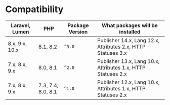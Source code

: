 # Compatibility

| Laravel, Lumen | PHP                | Package Version | What packages will be installed                              |
|----------------|--------------------|-----------------|--------------------------------------------------------------|
| 8.x, 9.x, 10.x | 8.1, 8.2           | `^3.0`          | Publisher 14.x, Lang 12.x, Attributes 2.x, HTTP Statuses 3.x |
| 7.x, 8.x, 9.x  | 8.0, 8.1           | `^2.0`          | Publisher 13.x, Lang 10.x, Attributes 1.x, HTTP Statuses 2.x |
| 7.x, 8.x, 9.x  | 7.3, 7.4, 8.0, 8.1 | `^1.0`          | Publisher 12.x, Lang 10.x, Attributes 1.x, HTTP Statuses 2.x |
